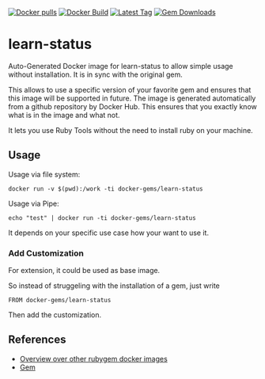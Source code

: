 [![Docker pulls](https://img.shields.io/docker/pulls/rubygem/learn-status.svg)](https://hub.docker.com/r/rubygem/learn-status/)
[![Docker Build](https://img.shields.io/docker/automated/rubygem/learn-status.svg)](https://hub.docker.com/r/rubygem/learn-status/)
[![Latest Tag](https://img.shields.io/github/tag/docker-rubygem/learn-status.svg)](https://hub.docker.com/r/rubygem/learn-status/)
[![Gem Downloads](https://img.shields.io/gem/dt/learn-status.svg)](https://rubygems.org/gems/learn-status/)
# learn-status

Auto-Generated Docker image for learn-status to allow simple usage without installation.
It is in sync with the original gem.

This allows to use a specific version of your favorite gem and ensures that this image will be supported in future.
The image is generated automatically from a github repository by Docker Hub.
This ensures that you exactly know what is in the image and what not.

It lets you use Ruby Tools without the need to install ruby on your machine.

## Usage

Usage via file system:

`docker run -v $(pwd):/work -ti docker-gems/learn-status`

Usage via Pipe:

`echo "test" | docker run -ti docker-gems/learn-status`

It depends on your specific use case how your want to use it.

### Add Customization

For extension, it could be used as base image.

So instead of struggeling with the installation of a gem, just write

`FROM docker-gems/learn-status`

Then add the customization.

## References

 - [Overview over other rubygem docker images](https://github.com/thinkbot/docker-rubygem)
 - [Gem](https://rubygems.org/gems/learn-status/)
